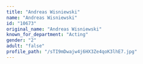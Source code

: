```yaml
---
title: "Andreas Wisniewski"
name: "Andreas Wisniewski"
id: "10673"
original_name: "Andreas Wisniewski"
known_for_department: "Acting"
gender: "2"
adult: "false"
profile_path: "/sTI9mDwajw4j6HX3Ze4qoK3lhE7.jpg"
---
```

